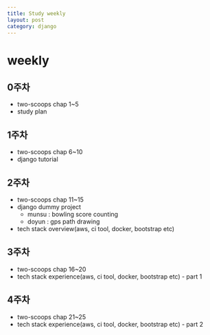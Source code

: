 ```yaml
---
title: Study weekly
layout: post
category: django
---
```

# weekly

## 0주차
- two-scoops chap 1~5
- study plan

## 1주차
- two-scoops chap 6~10
- django tutorial

## 2주차
- two-scoops chap 11~15
- django dummy project
  - munsu : bowling score counting
  - doyun : gps path drawing
- tech stack overview(aws, ci tool, docker, bootstrap etc)

## 3주차
- two-scoops chap 16~20
- tech stack experience(aws, ci tool, docker, bootstrap etc) - part 1

## 4주차
- two-scoops chap 21~25
- tech stack experience(aws, ci tool, docker, bootstrap etc) - part 2
